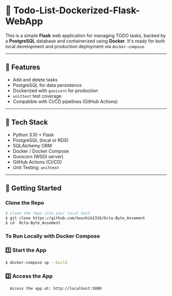 # 📝 Todo-List-Dockerized-Flask-WebApp

This is a simple **Flask** web application for managing TODO tasks, backed by a **PostgreSQL** database and containerized using **Docker**. It's ready for both local development and production deployment via `docker-compose`.

---

## 🚀 Features

- Add and delete tasks
- PostgreSQL for data persistence
- Dockerized with `gunicorn` for production
- `unittest` test coverage
- Compatible with CI/CD pipelines (GitHub Actions)

---

## 🧰 Tech Stack

- Python 3.10 + Flask
- PostgreSQL (local or RDS)
- SQLAlchemy ORM
- Docker / Docker Compose
- Gunicorn (WSGI server)
- GitHub Actions (CI/CD)
- Unit Testing: `unittest`
---

## 🚀 Getting Started

### Clone the Repo
```bash
# clone the repo into your local host
$ git clone https://github.com/koushik2316/Octa-Byte_Assement
$ cd  Octa-Byte_Assement
```
### To Run Locally with Docker Compose 
### 1️⃣ Start the App
```bash
$ docker-compose up --build
```

### 2️⃣ Access the App
``` bash
  Access the app at: http://localhost:5000
```
